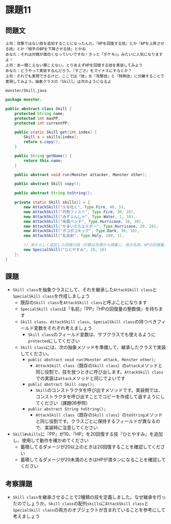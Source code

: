 # 課題11

## 問題文

```
上司：攻撃ではない技を追加することになったんだ。『HPを回復する技』とか『APを上昇させる技』とか『相手のBPを下降させる技』とかね
あなた：それは対戦が面白くなっていいですね！きっと「ポケモ○」みたいに人気になりますよ！
上司：あー聞こえない聞こえない。とりあえずHPを回復する技を実装してみよう
あなた：どうやって実装するんだろう。『すごさ』をマイナスにするとか？
上司：それでも実現できるけど、ここでは『技』を『攻撃技』と『特殊技』に分離することで実現してみよう。抽象クラスの『Skill』は次のようになるよ
```

`monster/Skill.java`

```java
package monster;

public abstract class Skill {
    protected String name;
    protected int maxPP;
    protected int currentPP;

    public static Skill get(int index) {
        Skill s = skills[index];
        return s.copy();
    }

    public String getName() {
        return this.name;
    }

    public abstract void run(Monster attacker, Monster other);

    public abstract Skill copy();

    public abstract String toString();

    private static Skill skills[] = {
        new AttackSkill("火を吐く", Type.Fire, 40, 5),
        new AttackSkill("灼熱フィスト", Type.Fire, 30, 20),
        new AttackSkill("みずふんしゃ", Type.Water, 1, 10),
        new AttackSkill("疾風パンチ", Type.Hurricane, 10, 30),
        new AttackSkill("かまいたちエルボー", Type.Hurricane, 20, 20),
        new AttackSkill("ボコボコキック", Type.Dark, 30, 10),
        new AttackSkill("乱反射", Type.Holy, 100, 1),

        // あたらしく追加した回復の技（引数は先頭から順番に、技の名前、HPの回復量、PP）
        new SpecialSkill("ひとやすみ", 20, 10)
    };
}
```


## 課題

- `Skill class`を抽象クラスにして、それを継承した`AttackSkill class`と`SpecialSkill class`を作成しましょう
    - 既存の`Skill class`を`AttackSkill class`と呼ぶことになります
    - `SpecialSkill class`は『名前』『PP』『HPの回復量の整数値』を持ちます
    - `Skill class`、`AttackSkill class`、`SpecialSkill class`の持つべきフィールド変数をそれぞれ考えましょう
        - `Skill class`のフィールド変数は、サブクラスでも使えるように`protected`にしてください
    - `Skill class`には、次の抽象メソッドを準備して、継承したクラスで実装してください。
        - `public abstract void run(Monster attack, Monster other);`
            - `AttackSkill class`（既存の`Skill class`）の`attack`メソッドと同じ役割で、技を放つときに呼び出します。`AttackSkill class`での実装は`attack`メソッドと同じでよいです
        - `public abstract Skill copy();`
            - `Skill`のコンストラクタを呼び出すメソッドです。実装側では、コンストラクタを呼び出すことでコピーを作成して返すようにしてください（課題06参照）
        - `public abstract String toString();`
            - `AttackSkill class`（既存の`Skill class`）の`toString`メソッドと同じ役割です。クラスごとに保持するフィールドが異なるので、実装時に注意してください
- `Skill#skills`に『PP』が10、『HP』を20回復する技『ひとやすみ』を追加し、使用して動作を確かめてください
    - 蓄積してるダメージが20以上のときは20回復することを確認してください
    - 蓄積してるダメージが20未満のときはHPが満タンになることを確認してください

## 考察課題

- `Skill class`を継承させることで2種類の技を定義しました。なぜ継承を行ったのでしょうか。`Skill class`の配列`skills`に`AttackSkill class`と`SpecialSkill class`の両方のオブジェクトが含まれていることを参考にして考えましょう

